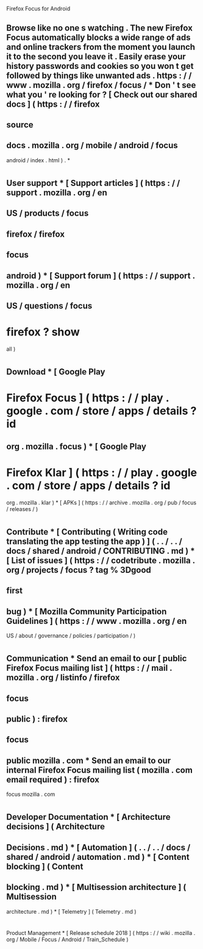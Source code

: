#
Firefox
Focus
for
Android
>
Browse
like
no
one
s
watching
.
The
new
Firefox
Focus
automatically
blocks
a
wide
range
of
ads
and
online
trackers
from
the
moment
you
launch
it
to
the
second
you
leave
it
.
Easily
erase
your
history
passwords
and
cookies
so
you
won
t
get
followed
by
things
like
unwanted
ads
.
https
:
/
/
www
.
mozilla
.
org
/
firefox
/
focus
/
*
Don
'
t
see
what
you
'
re
looking
for
?
[
Check
out
our
shared
docs
]
(
https
:
/
/
firefox
-
source
-
docs
.
mozilla
.
org
/
mobile
/
android
/
focus
-
android
/
index
.
html
)
.
*
#
#
User
support
*
[
Support
articles
]
(
https
:
/
/
support
.
mozilla
.
org
/
en
-
US
/
products
/
focus
-
firefox
/
firefox
-
focus
-
android
)
*
[
Support
forum
]
(
https
:
/
/
support
.
mozilla
.
org
/
en
-
US
/
questions
/
focus
-
firefox
?
show
=
all
)
#
#
Download
*
[
Google
Play
-
Firefox
Focus
]
(
https
:
/
/
play
.
google
.
com
/
store
/
apps
/
details
?
id
=
org
.
mozilla
.
focus
)
*
[
Google
Play
-
Firefox
Klar
]
(
https
:
/
/
play
.
google
.
com
/
store
/
apps
/
details
?
id
=
org
.
mozilla
.
klar
)
*
[
APKs
]
(
https
:
/
/
archive
.
mozilla
.
org
/
pub
/
focus
/
releases
/
)
#
#
Contribute
*
[
Contributing
(
Writing
code
translating
the
app
testing
the
app
)
]
(
.
.
/
.
.
/
docs
/
shared
/
android
/
CONTRIBUTING
.
md
)
*
[
List
of
issues
]
(
https
:
/
/
codetribute
.
mozilla
.
org
/
projects
/
focus
?
tag
%
3Dgood
-
first
-
bug
)
*
[
Mozilla
Community
Participation
Guidelines
]
(
https
:
/
/
www
.
mozilla
.
org
/
en
-
US
/
about
/
governance
/
policies
/
participation
/
)
#
#
Communication
*
Send
an
email
to
our
[
public
Firefox
Focus
mailing
list
]
(
https
:
/
/
mail
.
mozilla
.
org
/
listinfo
/
firefox
-
focus
-
public
)
:
firefox
-
focus
-
public
mozilla
.
com
*
Send
an
email
to
our
internal
Firefox
Focus
mailing
list
(
mozilla
.
com
email
required
)
:
firefox
-
focus
mozilla
.
com
#
#
Developer
Documentation
*
[
Architecture
decisions
]
(
Architecture
-
Decisions
.
md
)
*
[
Automation
]
(
.
.
/
.
.
/
docs
/
shared
/
android
/
automation
.
md
)
*
[
Content
blocking
]
(
Content
-
blocking
.
md
)
*
[
Multisession
architecture
]
(
Multisession
-
architecture
.
md
)
*
[
Telemetry
]
(
Telemetry
.
md
)
#
#
Product
Management
*
[
Release
schedule
2018
]
(
https
:
/
/
wiki
.
mozilla
.
org
/
Mobile
/
Focus
/
Android
/
Train_Schedule
)

